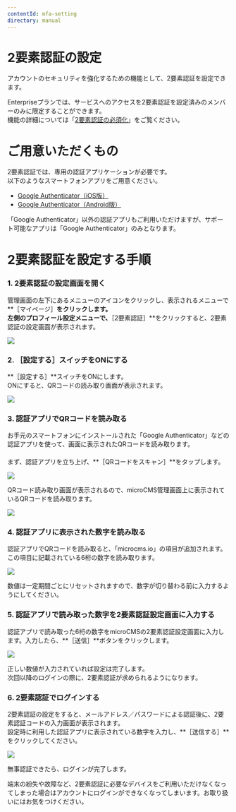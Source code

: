 ```yaml
---
contentId: mfa-setting
directory: manual
---
```


# 2要素認証の設定

アカウントのセキュリティを強化するための機能として、2要素認証を設定できます。

Enterpriseプランでは、サービスへのアクセスを2要素認証を設定済みのメンバーのみに限定することができます。  
機能の詳細については「[2要素認証の必須化](https://document.microcms.io/manual/mfa-need-setting)」をご覧ください。

ご用意いただくもの
=========

2要素認証では、専用の認証アプリケーションが必要です。  
以下のようなスマートフォンアプリをご用意ください。  

*   [Google Authenticator（iOS版）](https://apps.apple.com/jp/app/google-authenticator/id388497605)
*   [Google Authenticator（Android版）](https://play.google.com/store/apps/details?id=com.google.android.apps.authenticator2&hl=ja&gl=US)

「Google Authenticator」以外の認証アプリもご利用いただけますが、サポート可能なアプリは「Google Authenticator」のみとなります。

2要素認証を設定する手順
============

### 1\. 2要素認証の設定画面を開く

管理画面の左下にあるメニューのアイコンをクリックし、表示されるメニューで**［マイページ］**をクリックします。  
左側のプロフィール設定メニューで、**［2要素認証］**をクリックすると、2要素認証の設定画面が表示されます。  
  
![](https://images.microcms-assets.io/assets/d6af1616730544a596d299c20834f460/931ddb2ea1374a61be7f80a91ecc246a/CleanShot%202024-08-15%20at%2014.44.35%402x.png)  

### 2\. ［設定する］スイッチをONにする

**［設定する］**スイッチをONにします。  
ONにすると、QRコードの読み取り画面が表示されます。  
  
![](https://images.microcms-assets.io/assets/d6af1616730544a596d299c20834f460/2b8772d7f6aa49388d9510c618300c06/CleanShot%202024-08-15%20at%2014.47.51%402x.png)  

### 3\. 認証アプリでQRコードを読み取る

お手元のスマートフォンにインストールされた「Google Authenticator」などの認証アプリを使って、画面に表示されたQRコードを読み取ります。

####   

まず、認証アプリを立ち上げ、**［QRコードをスキャン］**をタップします。  
  
![](https://images.microcms-assets.io/assets/d6af1616730544a596d299c20834f460/187aad58e754462bbd14097a3032cb0a/1681369897763.jpg)  
  
QRコード読み取り画面が表示されるので、microCMS管理画面上に表示されているQRコードを読み取ります。  
  
![](https://images.microcms-assets.io/assets/d6af1616730544a596d299c20834f460/9e0a0fabc36048b1bc864748f8c4ea1e/1681370792403.jpg)  

### 4\. 認証アプリに表示された数字を読み取る

認証アプリでQRコードを読み取ると、「microcms.io」の項目が追加されます。この項目に記載されている6桁の数字を読み取ります。  
  
![](https://images.microcms-assets.io/assets/d6af1616730544a596d299c20834f460/21d4c5fb4ee540d697145f8b6c740246/auth.jpeg)

数値は一定期間ごとにリセットされますので、数字が切り替わる前に入力するようにしてください。

### 5\. 認証アプリで読み取った数字を2要素認証設定画面に入力する

認証アプリで読み取った6桁の数字をmicroCMSの2要素認証設定画面に入力します。入力したら、**［送信］**ボタンをクリックします。  
  
![](https://images.microcms-assets.io/assets/d6af1616730544a596d299c20834f460/9d6c2a67f691421d8cd2cb7bf46a5029/CleanShot%202024-08-15%20at%2014.52.12%402x.png)  
  
正しい数値が入力されていれば設定は完了します。  
次回以降のログインの際に、2要素認証が求められるようになります。  

### 6\. 2要素認証でログインする

2要素認証の設定をすると、メールアドレス／パスワードによる認証後に、2要素認証コードの入力画面が表示されます。  
設定時に利用した認証アプリに表示されている数字を入力し、**［送信する］**をクリックしてください。  
  
![](https://images.microcms-assets.io/assets/d6af1616730544a596d299c20834f460/6024a0721d274e60be01386471d8f8d0/CleanShot%202024-08-15%20at%2014.26.21.png)  
  
無事認証できたら、ログインが完了します。

端末の紛失や故障など、2要素認証に必要なデバイスをご利用いただけなくなってしまった場合はアカウントにログインができなくなってしまいます。お取り扱いにはお気をつけください。